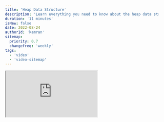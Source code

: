 ```yaml
---
title: 'Heap Data Structure'
description: 'Learn everything you need to know about the heap data structure'
duration: '11 minutes'
isNew: false
date: 2022-08-24
authorId: 'kamran'
sitemap:
  priority: 0.7
  changefreq: 'weekly'
tags:
  - 'video'
  - 'video-sitemap'
---
```


<iframe class="w-full aspect-video mb-5" src="https://www.youtube.com/embed/F_r0sJ1RqWk" title="Heap Data Structure"></iframe>
